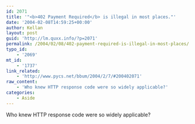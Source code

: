 ```yaml
---
id: 2071
title: '"<b>402 Payment Required</b> is illegal in most places."'
date: '2004-02-08T14:59:25+00:00'
author: Kellan
layout: post
guid: 'http://lm.quxx.info/?p=2071'
permalink: /2004/02/08/402-payment-required-is-illegal-in-most-places/
typo_id:
    - '2069'
mt_id:
    - '1737'
link_related:
    - 'http://www.pycs.net/bbum/2004/2/7/#200402071'
raw_content:
    - 'Who knew HTTP response code were so widely applicable?'
categories:
    - Aside
---
```


Who knew HTTP response code were so widely applicable?
